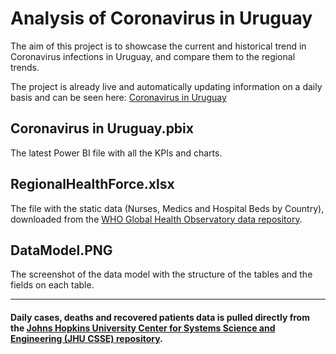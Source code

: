 # Analysis of Coronavirus in Uruguay

The aim of this project is to showcase the current and historical trend in Coronavirus infections in Uruguay, and compare them to the regional trends.

The project is already live and automatically updating information on a daily basis and can be seen here: 
[Coronavirus in Uruguay](https://bit.ly/3a6ggZT)


## Coronavirus in Uruguay.pbix

The latest Power BI file with all the KPIs and charts.


## RegionalHealthForce.xlsx

The file with the static data (Nurses, Medics and Hospital Beds by Country), downloaded from the [WHO Global Health Observatory data repository](https://apps.who.int/gho/data/node.home).



## DataModel.PNG

The screenshot of the data model with the structure of the tables and the fields on each table.

---



#### Daily cases, deaths and recovered patients data is pulled directly from the [Johns Hopkins University Center for Systems Science and Engineering (JHU CSSE) repository](https://github.com/CSSEGISandData/COVID-19).


